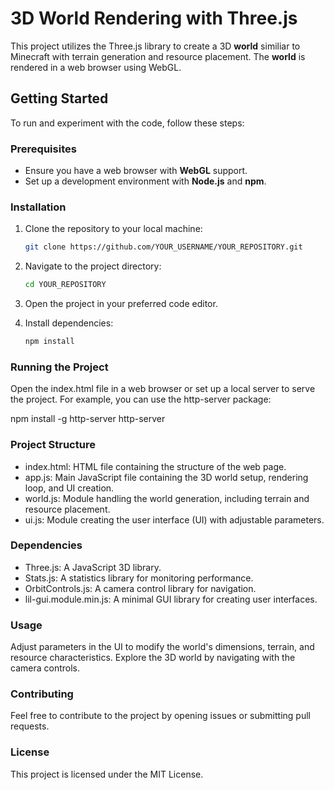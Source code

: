 # 3D **World Rendering** with Three.js

This project utilizes the Three.js library to create a 3D **world** similiar to Minecraft with terrain generation and resource placement. The **world** is rendered in a web browser using WebGL.

## Getting Started

To run and experiment with the code, follow these steps:

### Prerequisites

- Ensure you have a web browser with **WebGL** support.
- Set up a development environment with **Node.js** and **npm**.

### Installation

1. Clone the repository to your local machine:

   ```bash
   git clone https://github.com/YOUR_USERNAME/YOUR_REPOSITORY.git

2. Navigate to the project directory:
     ```bash
     cd YOUR_REPOSITORY
     
3. Open the project in your preferred code editor.
4. Install dependencies:
     ```bash
     npm install

### Running the Project
Open the index.html file in a web browser or set up a local server to serve the project. For example, you can use the http-server package:
  
npm install -g http-server
http-server


### Project Structure

* index.html: HTML file containing the structure of the web page.<br>
* app.js: Main JavaScript file containing the 3D world setup, rendering loop, and UI creation.<br>
* world.js: Module handling the world generation, including terrain and resource placement.<br>
* ui.js: Module creating the user interface (UI) with adjustable parameters.<br>

### Dependencies
* Three.js: A JavaScript 3D library.<br>
* Stats.js: A statistics library for monitoring performance.<br>
* OrbitControls.js: A camera control library for navigation.<br>
* lil-gui.module.min.js: A minimal GUI library for creating user interfaces.

### Usage
Adjust parameters in the UI to modify the world's dimensions, terrain, and resource characteristics. Explore the 3D world by navigating with the camera controls.

### Contributing
Feel free to contribute to the project by opening issues or submitting pull requests.

### License
This project is licensed under the MIT License.

     
